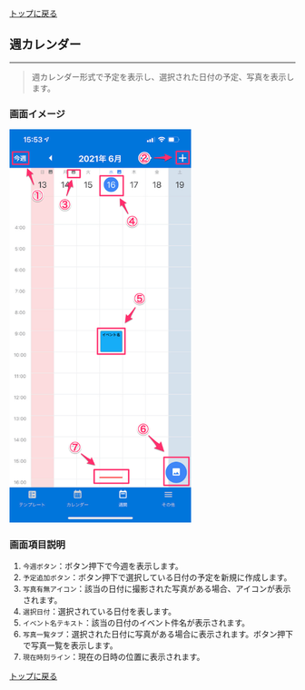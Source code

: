 [トップに戻る](./index.md)

## 週カレンダー
***

> 週カレンダー形式で予定を表示し、選択された日付の予定、写真を表示します。

### 画面イメージ

<img src="./imgs/screens/weekly_calendar_screen.png" width="320px" />

### 画面項目説明

1. `今週ボタン`：ボタン押下で今週を表示します。
1. `予定追加ボタン`：ボタン押下で選択している日付の予定を新規に作成します。
1. `写真有無アイコン`：該当の日付に撮影された写真がある場合、アイコンが表示されます。
1. `選択日付`：選択されている日付を表します。
1. `イベント名テキスト`：該当の日付のイベント件名が表示されます。
1. `写真一覧タブ`：選択された日付に写真がある場合に表示されます。ボタン押下で写真一覧を表示します。
1. `現在時刻ライン`：現在の日時の位置に表示されます。

[トップに戻る](./index.md)